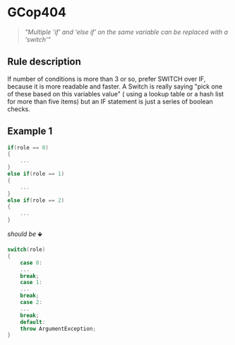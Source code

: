 ﻿# GCop404

> *"Multiple 'if' and 'else if' on the same variable can be replaced with a 'switch'"*


## Rule description
If number of conditions is more than 3 or so, prefer SWITCH over IF, because it is more readable and faster. A Switch is really saying "pick one of these based on this variables value" ( using a lookup table or a hash list for more than five items) but an IF statement is just a series of boolean checks.

## Example 1
```csharp
if(role == 0)
{
    ...
}
else if(role == 1)
{
    ...
}
else if(role == 2)
{
    ...
}
```
*should be* 🡻

```csharp
switch(role)
{
    case 0:
    ...
    break;
    case 1:
    ...
    break;
    case 2:
    ...
    break;
    default:
    throw ArgumentException;
}
```
